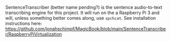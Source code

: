 SentenceTranscriber (better name pending?) is the sentence audio-to-text transcribing engine for this project. It will run on the a Raspberry Pi 3 and will, unless something better comes along, use `spchcat`. See installation instructions here: https://github.com/jonahschimpf/MagicBook/blob/main/SentenceTranscriber/RaspberryPiVirtualization


